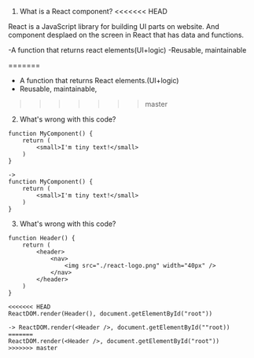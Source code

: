 1. What is a React component?
<<<<<<< HEAD

React is a JavaScript library for building UI parts on website. And component desplaed on the screen in React that has data and functions. 

-A function that returns react elements(UI+logic)
-Reusable, maintainable

=======
- A function that returns React elements.(UI+logic)
- Reusable, maintainable, 
>>>>>>> master

2. What's wrong with this code?
```
function MyComponent() {
    return (
        <small>I'm tiny text!</small>
    )
}

->
function MyComponent() {
    return (
        <small>I'm tiny text!</small>
    )
}
```

3. What's wrong with this code?
```
function Header() {
    return (
        <header>
            <nav>
                <img src="./react-logo.png" width="40px" />
            </nav>
        </header>
    )
}

<<<<<<< HEAD
ReactDOM.render(Header(), document.getElementById("root"))

-> ReactDOM.render(<Header />, document.getElementById(""root))
=======
ReactDOM.render(<Header />, document.getElementById("root"))
>>>>>>> master
```